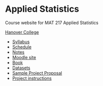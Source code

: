 Applied Statistics
==================

Course website for MAT 217 Applied Statistics

[Hanover College](http://www.hanover.edu)

- [Syllabus](syllabus.md)
- [Schedule](schedule.md)
- [Notes](notes.md)
- [Moodle site](https://moodle.hanover.edu/course/view.php?id=1076)
- [Book](https://www.openintro.org/stat/)
- [Datasets](datasets.md)
- [Sample Project Proposal](project_proposal.md)
- [Project instructions](labs/projectAnalysisSteps.md)
